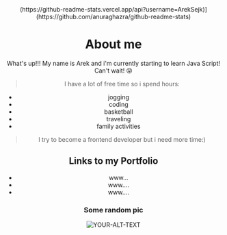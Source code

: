 <html>
<head>
 </head>
<body>
<center>
(https://github-readme-stats.vercel.app/api?username=ArekSejk)](https://github.com/anuraghazra/github-readme-stats)
 
# About me

What's up!!! 
My name is Arek and i'm currently starting to learn Java Script! Can't wait! :stuck_out_tongue_closed_eyes:

>I have a lot of free time so i spend hours:
- jogging
 - coding
 - basketball
 - traveling 
 - family activities
 
 > I try to become a frontend developer but i need more time:)

 
## Links to my Portfolio
 * www...
 * www.... 
 * www....
### Some random pic

<picture>
 <source media="(prefers-color-scheme: dark)" srcset="https://picsum.photos/300/300?grayscale">
 <source media="(prefers-color-scheme: light)" srcset="https://picsum.photos/300/300?grayscale">
 <img alt="YOUR-ALT-TEXT" src="YOUR-DEFAULT-IMAGE">
</picture>
 </center>
 </body>
</html>
